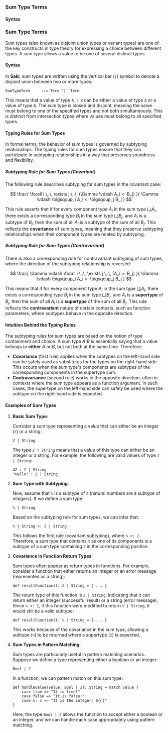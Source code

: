 ### Sum Type Terms

#### Syntax

### Sum Type Terms

Sum types (also known as disjoint union types or variant types) are one of the key constructs in type theory for expressing a choice between different types. A sum type allows a value to be one of several distinct types. 

#### Syntax

In **Saki**, sum types are written using the vertical bar (`|`) symbol to denote a disjoint union between two or more types:

```
SumTypeTerm     ::= Term ‘|’ Term
```

This means that a value of type `A | B` can be either a value of type `A` or a value of type `B`. The sum type is closed and disjoint, meaning the value must belong to one of the specified types and not both simultaneously. This is distinct from intersection types where values must belong to all specified types.

#### Typing Rules for Sum Types

In formal terms, the behavior of sum types is governed by subtyping relationships. The typing rules for sum types ensure that they can participate in subtyping relationships in a way that preserves soundness and flexibility.

##### Subtyping Rule for Sum Types (Covariant)

The following rule describes subtyping for sum types in the covariant case:

$$
\frac{
\forall i \,.\, \exists j \,.\, (\Gamma \vdash A_i <: B_j)
}{
\Gamma \vdash \bigsqcup_i A_i <: \bigsqcup_j B_j
}
$$

This rule asserts that if for every component type $A_i$ in the sum type $\bigsqcup_i A_i$, there exists a corresponding type $B_j$ in the sum type $\bigsqcup_j B_j$, and $A_i$ is a subtype of $B_j$, then the sum of all $A_i$ is a subtype of the sum of all $B_j$. This reflects the **covariance** of sum types, meaning that they preserve subtyping relationships when their component types are related by subtyping.

##### Subtyping Rule for Sum Types (Contravariant)

There is also a corresponding rule for contravariant subtyping of sum types, where the direction of the subtyping relationship is reversed:

$$
\frac{
\Gamma \vdash \forall i \,.\, \exists j \,.\, (A_i >: B_j)
}{
\Gamma \vdash \bigsqcup_i A_i >: \bigsqcup_j B_j
}
$$

This means that if for every component type $A_i$ in the sum type $\bigsqcup_i A_i$, there exists a corresponding type $B_j$ in the sum type $\bigsqcup_j B_j$, and $A_i$ is a **supertype** of $B_j$, then the sum of all $A_i$ is a **supertype** of the sum of all $B_j$. This rule reflects the **contravariant** nature of certain contexts, such as function parameters, where subtypes behave in the opposite direction.


#### Intuition Behind the Typing Rules

The subtyping rules for sum types are based on the notion of type containment and choice. A sum type $A | B$ is essentially saying that a value belongs to **either** $A$ or $B$, but not both at the same time. Therefore:

- **Covariance** (first rule) applies when the subtypes on the left-hand side can be safely used as substitutes for the types on the right-hand side. This occurs when the sum type's components are subtypes of the corresponding components in the supertype sum.
- **Contravariance** (second rule) works in the opposite direction, often in contexts where the sum type appears as a function argument. In such cases, the supertype on the left-hand side can safely be used where the subtype on the right-hand side is expected.

#### Examples of Sum Types

1. **Basic Sum Type**:

   Consider a sum type representing a value that can either be an integer (`ℤ`) or a string:

   ```
   ℤ | String
   ```

   The type `ℤ | String` means that a value of this type can either be an integer or a string. For example, the following are valid values of type `ℤ | String`:

   ```
   42 : ℤ | String
   "Hello" : ℤ | String
   ```

2. **Sum Type with Subtyping**:

   Now, assume that `ℕ` is a subtype of `ℤ` (natural numbers are a subtype of integers). If we define a sum type:

   ```
   ℕ | String
   ```

   Based on the subtyping rule for sum types, we can infer that:

   ```
   ℕ | String <: ℤ | String
   ```

   This follows the first rule (covariant subtyping), where `ℕ <: ℤ`. Therefore, a sum type that contains `ℕ` as one of its components is a subtype of a sum type containing `ℤ` in the corresponding position.

3. **Covariance in Function Return Types**:

   Sum types often appear as return types in functions. For example, consider a function that either returns an integer or an error message (represented as a string):

   ```
   def resultFunction(): ℤ | String = { ... }
   ```

   The return type of this function is `ℤ | String`, indicating that it can return either an integer (successful result) or a string (error message). Since `ℕ <: ℤ`, if this function were modified to return `ℕ | String`, it would still be a valid subtype:

   ```
   def resultFunction(): ℕ | String = { ... }
   ```

   This works because of the covariance in the sum type, allowing a subtype (`ℕ`) to be returned where a supertype (`ℤ`) is expected.

4. **Sum Types in Pattern Matching**:

   Sum types are particularly useful in pattern matching scenarios. Suppose we define a type representing either a boolean or an integer:

   ```
   Bool | ℤ
   ```

   In a function, we can pattern match on this sum type:

   ```
   def handleValue(value: Bool | ℤ): String = match value {
       case true => "It is true!"
       case false => "It is false!"
       case n: ℤ => "It is the integer: ${n}"
   }
   ```

   Here, the type `Bool | ℤ` allows the function to accept either a boolean or an integer, and we can handle each case appropriately using pattern matching.